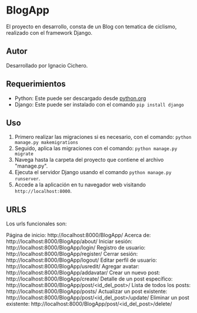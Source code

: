 # BlogApp  

El proyecto en desarrollo, consta de un Blog con tematica de ciclismo, realizado con el framework Django.

## Autor
Desarrollado por Ignacio Cichero.

## Requerimientos
* Python: Este puede ser descargado desde [python.org](https://www.python.org/downloads/)
* Django: Este puede ser instalado con el comando `pip install django`

## Uso
1. Primero realizar las migraciones si es necesario, con el comando: `python manage.py makemigrations`
2. Seguido, aplica las migraciones con el comando: `python manage.py migrate`
3. Navega hasta la carpeta del proyecto que contiene el archivo "manage.py".
4. Ejecuta el servidor Django usando el comando `python manage.py runserver`.
5. Accede a la aplicación en tu navegador web visitando `http://localhost:8000`.

## URLS
Los urls funcionales son:

Página de inicio: http://localhost:8000/BlogApp/
Acerca de: http://localhost:8000/BlogApp/about/
Iniciar sesión: http://localhost:8000/BlogApp/login/
Registro de usuario: http://localhost:8000/BlogApp/register/
Cerrar sesión: http://localhost:8000/BlogApp/logout/
Editar perfil de usuario: http://localhost:8000/BlogApp/usredit/
Agregar avatar: http://localhost:8000/BlogApp/addavatar/
Crear un nuevo post: http://localhost:8000/BlogApp/create/
Detalle de un post específico: http://localhost:8000/BlogApp/post/<id_del_post>/
Lista de todos los posts: http://localhost:8000/BlogApp/posts/
Actualizar un post existente: http://localhost:8000/BlogApp/post/<id_del_post>/update/
Eliminar un post existente: http://localhost:8000/BlogApp/post/<id_del_post>/delete/
